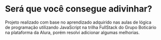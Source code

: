 # Será que você consegue adivinhar?

Projeto realizado com base no aprendizado adquirido nas aulas de lógica de programação utilizando JavaScript na trilha FullStack do Grupo Boticário na plataforma da Alura, porém resolvi adicionar algumas melhorias.